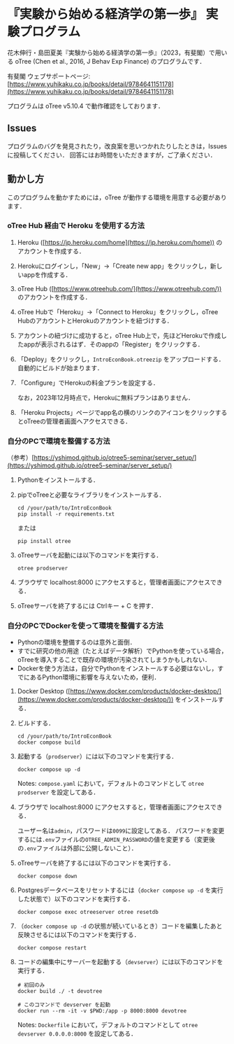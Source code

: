 # 『実験から始める経済学の第一歩』 実験プログラム

花木伸行・島田夏美『実験から始める経済学の第一歩』（2023，有斐閣）で用いる oTree (Chen et al., 2016, J Behav Exp Finance) のプログラムです．

有斐閣 ウェブサポートページ: [https://www.yuhikaku.co.jp/books/detail/9784641151178](https://www.yuhikaku.co.jp/books/detail/9784641151178)

プログラムは oTree v5.10.4 で動作確認をしております．


## Issues

プログラムのバグを発見されたり，改良案を思いつかれたりしたときは，Issues に投稿してください．
回答にはお時間をいただきますが，ご了承ください．


## 動かし方

このプログラムを動かすためには，oTree が動作する環境を用意する必要があります．

### oTree Hub 経由で Heroku を使用する方法

1. Heroku ([https://jp.heroku.com/home](https://jp.heroku.com/home)) のアカウントを作成する．

1. Herokuにログインし，「New」→「Create new app」をクリックし，新しいappを作成する．

1. oTree Hub ([https://www.otreehub.com/](https://www.otreehub.com/)) のアカウントを作成する．

1. oTree Hubで「Heroku」→「Connect to Heroku」をクリックし，oTree HubのアカウントとHerokuのアカウントを紐づけする．

1. アカウントの紐づけに成功すると，oTree Hub上で，先ほどHerokuで作成したappが表示されるはず．そのappの「Register」をクリックする．

1. 「Deploy」をクリックし，`IntroEconBook.otreezip` をアップロードする．自動的にビルドが始まります．

1. 「Configure」でHerokuの料金プランを設定する．

    なお，2023年12月時点で，Herokuに無料プランはありません．

1. 「Heroku Projects」ページでapp名の横のリンクのアイコンをクリックするとoTreeの管理者画面へアクセスできる．



### 自分のPCで環境を整備する方法

（参考）[https://yshimod.github.io/otree5-seminar/server_setup/](https://yshimod.github.io/otree5-seminar/server_setup/)

1. Pythonをインストールする．

1. pipでoTreeと必要なライブラリをインストールする．

    ```
    cd /your/path/to/IntroEconBook
    pip install -r requirements.txt
    ```

    または
    ```
    pip install otree
    ```

1. oTreeサーバを起動には以下のコマンドを実行する．

    ```
    otree prodserver
    ```

1. ブラウザで localhost:8000 にアクセスすると，管理者画面にアクセスできる．

1. oTreeサーバを終了するには Ctrlキー + C を押す．



### 自分のPCでDockerを使って環境を整備する方法

- Pythonの環境を整備するのは意外と面倒．
- すでに研究の他の用途（たとえばデータ解析）でPythonを使っている場合，oTreeを導入することで既存の環境が汚染されてしまうかもしれない．
- Dockerを使う方法は，自分でPythonをインストールする必要はないし，すでにあるPython環境に影響を与えないため，便利．

1. Docker Desktop ([https://www.docker.com/products/docker-desktop/](https://www.docker.com/products/docker-desktop/)) をインストールする．

1. ビルドする．

    ```
    cd /your/path/to/IntroEconBook
    docker compose build
    ```

1. 起動する（`prodserver`）には以下のコマンドを実行する．

    ```
    docker compose up -d
    ```

    Notes: `compose.yaml` において，デフォルトのコマンドとして `otree prodserver` を設定してある．

1. ブラウザで localhost:8000 にアクセスすると，管理者画面にアクセスできる．

    ユーザー名は`admin`，パスワードは`0099`に設定してある．
    パスワードを変更するには`.env`ファイルの`OTREE_ADMIN_PASSWORD`の値を変更する（変更後の`.env`ファイルは外部に公開しないこと）．

1. oTreeサーバを終了するには以下のコマンドを実行する．

    ```
    docker compose down
    ```

1. Postgresデータベースをリセットするには（`docker compose up -d` を実行した状態で）以下のコマンドを実行する．

    ```
    docker compose exec otreeserver otree resetdb
    ```

1. （`docker compose up -d` の状態が続いているとき）コードを編集したあと反映させるには以下のコマンドを実行する．

    ```
    docker compose restart
    ```

1. コードの編集中にサーバーを起動する（`devserver`）には以下のコマンドを実行する．

    ```
    # 初回のみ
    docker build ./ -t devotree

    # このコマンドで devserver を起動
    docker run --rm -it -v $PWD:/app -p 8000:8000 devotree
    ```

    Notes: `Dockerfile` において，デフォルトのコマンドとして `otree devserver 0.0.0.0:8000` を設定してある．
